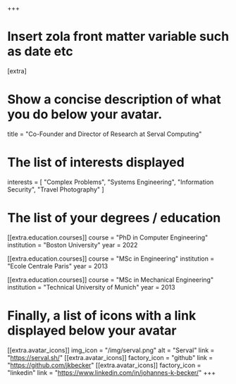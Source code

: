 +++
# Insert zola front matter variable such as date etc

[extra]

# Show a concise description of what you do below your avatar.
title = "Co-Founder and Director of Research at Serval Computing"

# The list of interests displayed
interests = [
  "Complex Problems",
  "Systems Engineering",
  "Information Security",
  "Travel Photography"
]

# The list of your degrees / education
[[extra.education.courses]]
  course = "PhD in Computer Engineering"
  institution = "Boston University"
  year = 2022

[[extra.education.courses]]
  course = "MSc in Engineering"
  institution = "Ecole Centrale Paris"
  year = 2013

[[extra.education.courses]]
  course = "MSc in Mechanical Engineering"
  institution = "Technical University of Munich"
  year = 2013

# Finally, a list of icons with a link displayed below your avatar
[[extra.avatar_icons]]
  img_icon = "/img/serval.png"
  alt = "Serval"
  link = "https://serval.sh/"
[[extra.avatar_icons]]
  factory_icon = "github"
  link = "https://github.com/jkbecker"
[[extra.avatar_icons]]
  factory_icon = "linkedin"
  link = "https://www.linkedin.com/in/johannes-k-becker/"
+++
